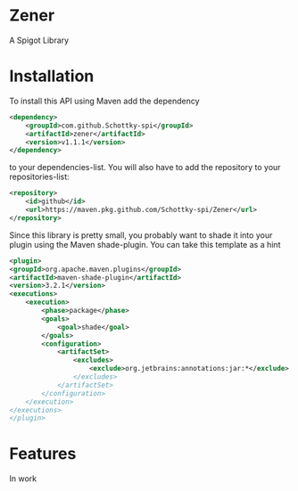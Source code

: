 # Zener
A Spigot Library

# Installation

To install this API using Maven add the dependency

```xml
<dependency>
    <groupId>com.github.Schottky-spi</groupId>
    <artifactId>zener</artifactId>
    <version>v1.1.1</version>
</dependency>
```
to your dependencies-list. You will also have to add the repository to your repositories-list:

```xml
<repository>
    <id>github</id>
    <url>https://maven.pkg.github.com/Schottky-spi/Zener</url>
</repository>
```

Since this library is pretty small, you probably want to shade it into your plugin using the Maven shade-plugin. You can take this template
as a hint

```xml
<plugin>
<groupId>org.apache.maven.plugins</groupId>
<artifactId>maven-shade-plugin</artifactId>
<version>3.2.1</version>
<executions>
    <execution>
        <phase>package</phase>
        <goals>
            <goal>shade</goal>
        </goals>
        <configuration>
            <artifactSet>
                <excludes>
                    <exclude>org.jetbrains:annotations:jar:*</exclude> <!-- not necesairily applicable for any project, serves as an example
                </excludes>
            </artifactSet>
        </configuration>
    </execution>
</executions>
</plugin>
```

# Features

In work

